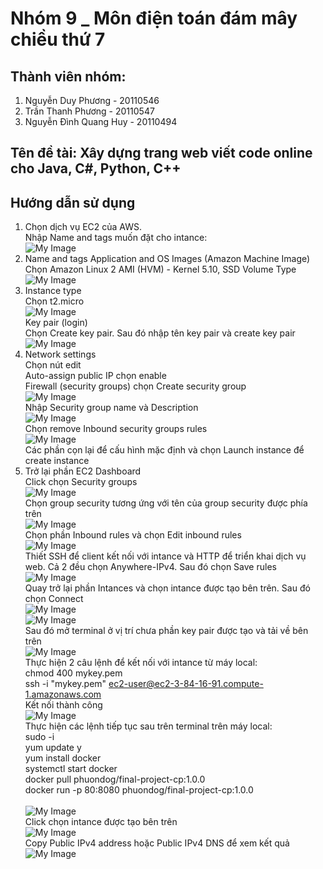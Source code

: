 # Nhóm 9 _ Môn điện toán đám mây chiều thứ 7 <br />
## Thành viên nhóm: <br />
1. Nguyễn Duy Phương - 20110546 <br />
2. Trần Thanh Phương - 20110547 <br />
3. Nguyễn Đình Quang Huy - 20110494 <br />
## Tên đề tài: Xây dựng trang web viết code online cho Java, C#, Python, C++ <br />
## Hướng dẫn sử dụng <br />
1. Chọn dịch vụ EC2 của AWS. <br />
Nhập Name and tags muốn đặt cho intance: <br />
![My Image](https://raw.githubusercontent.com/YamiDP/CompileOnline/main/image/image_2022-12-24_21-34-35.png)<br />
2. Name and tags Application and OS Images (Amazon Machine Image) <br />
Chọn Amazon Linux 2 AMI (HVM) - Kernel 5.10, SSD Volume Type <br />
![My Image](https://raw.githubusercontent.com/YamiDP/CompileOnline/main/image/image_2022-12-24_21-34-46.png) <br />
3. Instance type <br />
Chọn t2.micro <br />
![My Image](https://raw.githubusercontent.com/YamiDP/CompileOnline/main/image/image_2022-12-24_21-35-15.png) <br />
Key pair (login) <br />
Chọn Create key pair. Sau đó nhập tên key pair và create key pair<br />
![My Image](https://raw.githubusercontent.com/YamiDP/CompileOnline/main/image/image_2022-12-24_21-35-20.png) <br />
3. Network settings  <br />
Chọn nút edit <br />
Auto-assign public IP chọn enable <br />
Firewall (security groups) chọn Create security group <br />
![My Image](https://raw.githubusercontent.com/YamiDP/CompileOnline/main/image/image_2022-12-24_21-35-24.png) <br />
Nhập Security group name và Description <br />
![My Image](https://raw.githubusercontent.com/YamiDP/CompileOnline/main/image/image_2022-12-24_21-35-28.png) <br />
Chọn remove Inbound security groups rules <br />
![My Image](https://raw.githubusercontent.com/YamiDP/CompileOnline/main/image/image_2022-12-24_21-35-31.png) <br />
Các phần cọn lại để cấu hình mặc định và chọn Launch instance để create instance <br />
4. Trở lại phần EC2 Dashboard <br />
Click chọn Security groups <br />
![My Image](https://raw.githubusercontent.com/YamiDP/CompileOnline/main/image/image_2022-12-24_21-35-35.png) <br />
Chọn group security tương ứng với tên của group security được phía trên <br />
![My Image](https://raw.githubusercontent.com/YamiDP/CompileOnline/main/image/image_2022-12-24_21-35-39.png) <br />
Chọn phần Inbound rules và chọn Edit inbound rules <br />
![My Image](https://raw.githubusercontent.com/YamiDP/CompileOnline/main/image/image_2022-12-24_21-35-42.png) <br />
Thiết SSH để client kết nối với intance và HTTP để triển khai dịch vụ web. Cả 2 đều chọn Anywhere-IPv4. Sau đó chọn Save rules <br />
![My Image](https://raw.githubusercontent.com/YamiDP/CompileOnline/main/image/image_2022-12-24_21-35-46.png) <br />
Quay trở lại phần Intances và chọn intance được tạo bên trên. Sau đó chọn Connect <br />
![My Image](https://raw.githubusercontent.com/YamiDP/CompileOnline/main/image_2022-12-24_21-35-50.png) <br />
![My Image](./image/image_2022-12-24_21-35-53.png) <br />
Sau đó mở terminal ở vị trí chưa phần key pair được tạo và tải về bên trên <br />
![My Image](https://raw.githubusercontent.com/YamiDP/CompileOnline/main/image/image_2022-12-24_21-35-57.png) <br />
Thực hiện 2 câu lệnh để kết nối với intance từ máy local: <br />
chmod 400 mykey.pem <br />
ssh -i "mykey.pem" ec2-user@ec2-3-84-16-91.compute-1.amazonaws.com <br />
Kết nối thành công <br />
![My Image](https://raw.githubusercontent.com/YamiDP/CompileOnline/main/image/image_2022-12-24_21-36-01.png) <br />
Thực hiện các lệnh tiếp tục sau trên terminal trên máy local: <br />
sudo -i <br />
yum update y <br />
yum install docker <br />
systemctl start docker <br />
docker pull phuondog/final-project-cp:1.0.0 <br />
docker run -p 80:8080 phuondog/final-project-cp:1.0.0 <br />    
![My Image](https://raw.githubusercontent.com/YamiDP/CompileOnline/main/image/image_2022-12-24_21-36-05.png) <br />
Click chọn intance được tạo bên trên <br />
![My Image](https://raw.githubusercontent.com/YamiDP/CompileOnline/main/image/image_2022-12-24_21-36-09.png) <br />
Copy Public IPv4 address hoặc Public IPv4 DNS để xem kết quả <br />
![My Image](https://raw.githubusercontent.com/YamiDP/CompileOnline/main/image/image_2022-12-24_21-36-12.png) <br />






